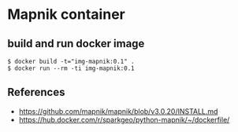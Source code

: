 # Mapnik container

## build and run docker image

    $ docker build -t="img-mapnik:0.1" .
    $ docker run --rm -ti img-mapnik:0.1
    
## References
* https://github.com/mapnik/mapnik/blob/v3.0.20/INSTALL.md
* https://hub.docker.com/r/sparkgeo/python-mapnik/~/dockerfile/
